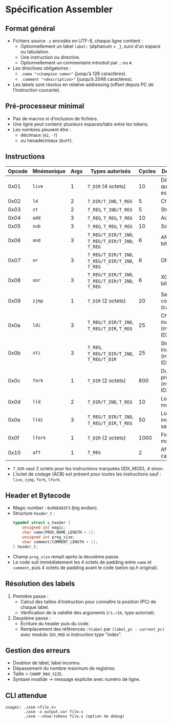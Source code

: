 # Spécification Assembler

## Format général
- Fichiers source `.s` encodés en UTF-8, chaque ligne contient :
  - Optionnellement un label `label:` (alphanum + `_`), suivi d’un espace ou tabulation.
  - Une instruction ou directive.
  - Optionnellement un commentaire introduit par `;` ou `#`.
- Les directives obligatoires :
  - `.name "<champion name>"` (jusqu’à 128 caractères).
  - `.comment "<description>"` (jusqu’à 2048 caractères).
- Les labels sont résolus en relative addressing (offset depuis PC de l’instruction courante).

## Pré-processeur minimal
- Pas de macros ni d’inclusion de fichiers.
- Une ligne peut contenir plusieurs espaces/tabs entre les tokens.
- Les nombres peuvent être :
  - décimaux (`42`, `-7`)
  - ou hexadécimaux (`0xFF`).

## Instructions
|	Opcode	|	Mnémonique	|	Args	|	Types autorisés	|	Cycles	|	Description	|
|--|--|--|--|--|--|
|0x01|`live`|1|`T_DIR` (4 octets)|10|Déclare qu’un joueur est vivant|
|0x02|`ld`|2|`T_DIR/T_IND`, `T_REG`|5|Charge|
|0x03|`st`|2|`T_REG`, `T_IND/T_REG`|5|Stocke|
|0x04|`add`|3|`T_REG`, `T_REG`, `T_REG`|10|Addition|
|0x05|`sub`|3|`T_REG`, `T_REG`, `T_REG`|10|Soustraction|
|0x06|`and`|3|`T_REG/T_DIR/T_IND`, `T_REG/T_DIR/T_IND`, `T_REG`|6|AND bit-à-bit|
|0x07|`or`|3|`T_REG/T_DIR/T_IND`, `T_REG/T_DIR/T_IND`, `T_REG`|6|OR bit-à-bit|
|0x08|`xor`|3|`T_REG/T_DIR/T_IND`, `T_REG/T_DIR/T_IND`, `T_REG`|6|XOR bit-à-bit|
|0x09|`zjmp`|1|`T_DIR` (2 octets)|20|Saut conditionnel (carry)|
|0x0a|`ldi`|3|`T_REG/T_DIR/T_IND`, `T_REG/T_DIR`, `T_REG`|25|Charge indirect (mod IDX_MOD)|
|0x0b|`sti`|3|`T_REG`, `T_REG/T_DIR/T_IND`, `T_REG/T_DIR`|25|Stock indirect (mod IDX_MOD)|
|0x0c|`fork`|1|`T_DIR` (2 octets)|800|Duplique le processus (mod IDX_MOD)|
|0x0d|`lld`|2|`T_DIR/T_IND`, `T_REG`|10|Load sans mod|
|0x0e|`lldi`|3|`T_REG/T_DIR/T_IND`, `T_REG/T_DIR`, `T_REG`|50|Load indirect sans mod|
|0x0f|`lfork`|1|`T_DIR` (2 octets)|1000|Fork sans mod|
|0x10|`aff`|1|`T_REG`|2|Affiche caractère|

- `T_DIR` vaut 2 octets pour les instructions marquées (IDX_MOD), 4 sinon.
- L’octet de codage (ACB) est présent pour toutes les instructions sauf : `live`, `zjmp`, `fork`, `lfork`.

## Header et Bytecode
- Magic number : `0x00EA83F3` (big endian).
- Structure `header_t` :
  ```c
  typedef struct s_header {
      unsigned int magic;
      char name[PROG_NAME_LENGTH + 1];
      unsigned int prog_size;
      char comment[COMMENT_LENGTH + 1];
  } header_t;
  ```
- Champ `prog_size` rempli après la deuxième passe.
- Le code suit immédiatement les 4 octets de padding entre `name` et `comment`, puis 4 octets de padding avant le code (selon op.h original).

## Résolution des labels
1. Première passe :
   - Calcul des tailles d’instruction pour connaître la position (PC) de chaque label.
   - Vérification de la validité des arguments (`r1`..`r16`, type autorisé).
2. Deuxième passe :
   - Écriture du header puis du code.
   - Remplacement des références `:%label` par `(label_pc - current_pc)` avec modulo `IDX_MOD` si instruction type "index".

## Gestion des erreurs
- Doublon de label, label inconnu.
- Dépassement du nombre maximum de registres.
- Taille > `CHAMP_MAX_SIZE`.
- Syntaxe invalide -> message explicite avec numéro de ligne.

## CLI attendue
```
usages: ./asm <file.s>
        ./asm -o output.cor file.s
        ./asm --show-tokens file.s (option de debug)
```
